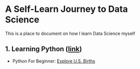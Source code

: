 # A Self-Learn Journey to Data Science

This is a place to document on how I learn Data Science myself

## 1. Learning Python ([link](https://github.com/KarenJF/DataScience/tree/master/Learn_Python))
- Python For Beginner: [Explore U.S. Births](https://github.com/KarenJF/DataScience/blob/master/Learn_Python/Explore_US_Births.ipynb)
